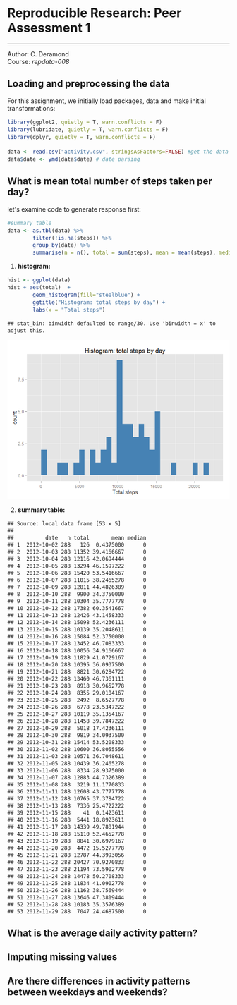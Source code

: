 # Reproducible Research: Peer Assessment 1
------------------------------------------


Author:  C. Deramond  
Course:  *repdata-008* 


## Loading and preprocessing the data

For this assignment, we initially load packages, data and make initial transformations:

```r
library(ggplot2, quietly = T, warn.conflicts = F)
library(lubridate, quietly = T, warn.conflicts = F)
library(dplyr, quietly = T, warn.conflicts = F)

data <- read.csv("activity.csv", stringsAsFactors=FALSE) #get the data
data$date <- ymd(data$date) # date parsing              
```


## What is mean total number of steps taken per day?

let's examine code to generate response first:


```r
#summary table
data <- as.tbl(data) %>%
        filter(!is.na(steps)) %>%
        group_by(date) %>%
        summarise(n = n(), total = sum(steps), mean = mean(steps), median = median(as.numeric(steps))) 
```
1. **histogram:**

```r
hist <- ggplot(data)
hist + aes(total)  + 
        geom_histogram(fill="steelblue") + 
        ggtitle("Histogram: total steps by day") + 
        labs(x = "Total steps")
```

```
## stat_bin: binwidth defaulted to range/30. Use 'binwidth = x' to adjust this.
```

![](./PA1_template_files/figure-html/unnamed-chunk-3-1.png) 

2. **summary table:** 

```
## Source: local data frame [53 x 5]
## 
##          date   n total       mean median
## 1  2012-10-02 288   126  0.4375000      0
## 2  2012-10-03 288 11352 39.4166667      0
## 3  2012-10-04 288 12116 42.0694444      0
## 4  2012-10-05 288 13294 46.1597222      0
## 5  2012-10-06 288 15420 53.5416667      0
## 6  2012-10-07 288 11015 38.2465278      0
## 7  2012-10-09 288 12811 44.4826389      0
## 8  2012-10-10 288  9900 34.3750000      0
## 9  2012-10-11 288 10304 35.7777778      0
## 10 2012-10-12 288 17382 60.3541667      0
## 11 2012-10-13 288 12426 43.1458333      0
## 12 2012-10-14 288 15098 52.4236111      0
## 13 2012-10-15 288 10139 35.2048611      0
## 14 2012-10-16 288 15084 52.3750000      0
## 15 2012-10-17 288 13452 46.7083333      0
## 16 2012-10-18 288 10056 34.9166667      0
## 17 2012-10-19 288 11829 41.0729167      0
## 18 2012-10-20 288 10395 36.0937500      0
## 19 2012-10-21 288  8821 30.6284722      0
## 20 2012-10-22 288 13460 46.7361111      0
## 21 2012-10-23 288  8918 30.9652778      0
## 22 2012-10-24 288  8355 29.0104167      0
## 23 2012-10-25 288  2492  8.6527778      0
## 24 2012-10-26 288  6778 23.5347222      0
## 25 2012-10-27 288 10119 35.1354167      0
## 26 2012-10-28 288 11458 39.7847222      0
## 27 2012-10-29 288  5018 17.4236111      0
## 28 2012-10-30 288  9819 34.0937500      0
## 29 2012-10-31 288 15414 53.5208333      0
## 30 2012-11-02 288 10600 36.8055556      0
## 31 2012-11-03 288 10571 36.7048611      0
## 32 2012-11-05 288 10439 36.2465278      0
## 33 2012-11-06 288  8334 28.9375000      0
## 34 2012-11-07 288 12883 44.7326389      0
## 35 2012-11-08 288  3219 11.1770833      0
## 36 2012-11-11 288 12608 43.7777778      0
## 37 2012-11-12 288 10765 37.3784722      0
## 38 2012-11-13 288  7336 25.4722222      0
## 39 2012-11-15 288    41  0.1423611      0
## 40 2012-11-16 288  5441 18.8923611      0
## 41 2012-11-17 288 14339 49.7881944      0
## 42 2012-11-18 288 15110 52.4652778      0
## 43 2012-11-19 288  8841 30.6979167      0
## 44 2012-11-20 288  4472 15.5277778      0
## 45 2012-11-21 288 12787 44.3993056      0
## 46 2012-11-22 288 20427 70.9270833      0
## 47 2012-11-23 288 21194 73.5902778      0
## 48 2012-11-24 288 14478 50.2708333      0
## 49 2012-11-25 288 11834 41.0902778      0
## 50 2012-11-26 288 11162 38.7569444      0
## 51 2012-11-27 288 13646 47.3819444      0
## 52 2012-11-28 288 10183 35.3576389      0
## 53 2012-11-29 288  7047 24.4687500      0
```




## What is the average daily activity pattern?



## Imputing missing values



## Are there differences in activity patterns between weekdays and weekends?
